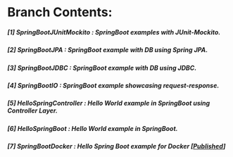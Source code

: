 # **Branch Contents:**

##### [1] SpringBootJUnitMockito :  SpringBoot examples with JUnit-Mockito. 
##### [2] SpringBootJPA :  SpringBoot example with DB using Spring JPA. 
##### [3] SpringBootJDBC :  SpringBoot example with DB using JDBC. 
##### [4] SpringBootIO :  SpringBoot example showcasing request-response. 
##### [5] HelloSpringController :  Hello World example in SpringBoot using Controller Layer. 
##### [6] HelloSpringBoot :  Hello World example in SpringBoot. 
##### [7] SpringBootDocker :  Hello Spring Boot example for Docker [[Published](https://hub.docker.com/r/rahulvaish/springbootdocker/)]
